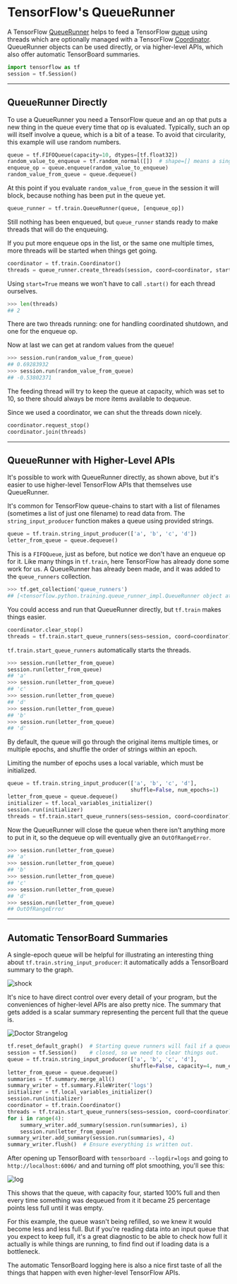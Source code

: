 # TensorFlow's QueueRunner

A TensorFlow [QueueRunner](https://www.tensorflow.org/programmers_guide/threading_and_queues#queuerunner) helps to feed a TensorFlow [queue](http://planspace.org/20170327-tensorflow_and_queues/) using threads which are optionally managed with a TensorFlow [Coordinator](http://planspace.org/20170324-the_tensorflow_coordinator_for_python_threading/). QueueRunner objects can be used directly, or via higher-level APIs, which also offer automatic TensorBoard summaries.

```python
import tensorflow as tf
session = tf.Session()
```

---

## QueueRunner Directly

To use a QueueRunner you need a TensorFlow queue and an op that puts a new thing in the queue every time that op is evaluated. Typically, such an op will itself involve a queue, which is a bit of a tease. To avoid that circularity, this example will use random numbers.

```python
queue = tf.FIFOQueue(capacity=10, dtypes=[tf.float32])
random_value_to_enqueue = tf.random_normal([])  # shape=[] means a single value
enqueue_op = queue.enqueue(random_value_to_enqueue)
random_value_from_queue = queue.dequeue()
```

At this point if you evaluate `random_value_from_queue` in the session it will block, because nothing has been put in the queue yet.

```python
queue_runner = tf.train.QueueRunner(queue, [enqueue_op])
```

Still nothing has been enqueued, but `queue_runner` stands ready to make threads that will do the enqueuing.

If you put more enqueue ops in the list, or the same one multiple times, more threads will be started when things get going.

```python
coordinator = tf.train.Coordinator()
threads = queue_runner.create_threads(session, coord=coordinator, start=True)
```

Using `start=True` means we won't have to call `.start()` for each thread ourselves.

```python
>>> len(threads)
## 2
```

There are two threads running: one for handling coordinated shutdown, and one for the enqueue op.

Now at last we can get at random values from the queue!

```python
>>> session.run(random_value_from_queue)
## 0.69283932
>>> session.run(random_value_from_queue)
## -0.53802371
```

The feeding thread will try to keep the queue at capacity, which was set to 10, so there should always be more items available to dequeue.

Since we used a coordinator, we can shut the threads down nicely.

```python
coordinator.request_stop()
coordinator.join(threads)
```

---

## QueueRunner with Higher-Level APIs

It's possible to work with QueueRunner directly, as shown above, but it's easier to use higher-level TensorFlow APIs that themselves use QueueRunner.

It's common for TensorFlow queue-chains to start with a list of filenames (sometimes a list of just one filename) to read data from. The `string_input_producer` function makes a queue using provided strings.

```python
queue = tf.train.string_input_producer(['a', 'b', 'c', 'd'])
letter_from_queue = queue.dequeue()
```

This is a `FIFOQueue`, just as before, but notice we don't have an enqueue op for it. Like many things in `tf.train`, here TensorFlow has already done some work for us. A QueueRunner has already been made, and it was added to the `queue_runners` collection.

```python
>>> tf.get_collection('queue_runners')
## [<tensorflow.python.training.queue_runner_impl.QueueRunner object at 0x121ee2c10>]
```

You could access and run that QueueRunner directly, but `tf.train` makes things easier.

<!--

Finally, here's a place where it would be useful to be
doing a session context manager!

-->

```python
coordinator.clear_stop()
threads = tf.train.start_queue_runners(sess=session, coord=coordinator)
```

`tf.train.start_queue_runners` automatically starts the threads.

```python
>>> session.run(letter_from_queue)
session.run(letter_from_queue)
## 'a'
>>> session.run(letter_from_queue)
## 'c'
>>> session.run(letter_from_queue)
## 'd'
>>> session.run(letter_from_queue)
## 'b'
>>> session.run(letter_from_queue)
## 'd'
```

By default, the queue will go through the original items multiple times, or multiple epochs, and shuffle the order of strings within an epoch.

Limiting the number of epochs uses a local variable, which must be initialized.

```python
queue = tf.train.string_input_producer(['a', 'b', 'c', 'd'],
                                       shuffle=False, num_epochs=1)
letter_from_queue = queue.dequeue()
initializer = tf.local_variables_initializer()
session.run(initializer)
threads = tf.train.start_queue_runners(sess=session, coord=coordinator)
```

Now the QueueRunner will close the queue when there isn't anything more to put in it, so the dequeue op will eventually give an `OutOfRangeError`.

```python
>>> session.run(letter_from_queue)
## 'a'
>>> session.run(letter_from_queue)
## 'b'
>>> session.run(letter_from_queue)
## 'c'
>>> session.run(letter_from_queue)
## 'd'
>>> session.run(letter_from_queue)
## OutOfRangeError
```

---

## Automatic TensorBoard Summaries

A single-epoch queue will be helpful for illustrating an interesting thing about `tf.train.string_input_producer`: it automatically adds a TensorBoard summary to the graph.

![shock](img/shock_or_something.jpg)

It's nice to have direct control over every detail of your program, but the conveniences of higher-level APIs are also pretty nice. The summary that gets added is a scalar summary representing the percent full that the queue is.

![Doctor Strangelog](img/strangelog.jpg)

```python
tf.reset_default_graph()  # Starting queue runners will fail if a queue is
session = tf.Session()    # closed, so we need to clear things out.
queue = tf.train.string_input_producer(['a', 'b', 'c', 'd'],
                                       shuffle=False, capacity=4, num_epochs=1)
letter_from_queue = queue.dequeue()
summaries = tf.summary.merge_all()
summary_writer = tf.summary.FileWriter('logs')
initializer = tf.local_variables_initializer()
session.run(initializer)
coordinator = tf.train.Coordinator()
threads = tf.train.start_queue_runners(sess=session, coord=coordinator)
for i in range(4):
    summary_writer.add_summary(session.run(summaries), i)
    session.run(letter_from_queue)
summary_writer.add_summary(session.run(summaries), 4)
summary_writer.flush()  # Ensure everything is written out.
```

After opening up TensorBoard with `tensorboard --logdir=logs` and going to `http://localhost:6006/` and and turning off plot smoothing, you'll see this:

![log](img/fraction_full.png)

This shows that the queue, with capacity four, started 100% full and then every time something was dequeued from it it became 25 percentage points less full until it was empty.

For this example, the queue wasn't being refilled, so we knew it would become less and less full. But if you're reading data into an input queue that you expect to keep full, it's a great diagnostic to be able to check how full it actually is while things are running, to find find out if loading data is a bottleneck.

The automatic TensorBoard logging here is also a nice first taste of all the things that happen with even higher-level TensorFlow APIs.
